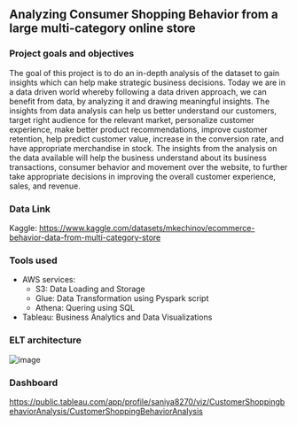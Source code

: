 ## Analyzing Consumer Shopping Behavior from a large multi-category online store

### Project goals and objectives

The goal of this project is to do an in-depth analysis of the dataset to gain insights which can help make strategic business decisions. Today we are in a data driven world whereby following a data driven approach, we can benefit from data, by analyzing it and drawing meaningful insights. The insights from data analysis can help us better understand our customers, target right audience for the relevant market, personalize customer experience, make better product recommendations, improve customer retention, help predict customer value, increase in the conversion rate, and have appropriate merchandise in stock. The insights from the analysis on the data available will help the business understand about its business transactions, consumer behavior and movement over the website, to further take appropriate decisions in improving the overall customer experience, sales, and revenue.


### Data Link

Kaggle: https://www.kaggle.com/datasets/mkechinov/ecommerce-behavior-data-from-multi-category-store

### Tools used

- AWS services:
  - S3: Data Loading and Storage
  - Glue: Data Transformation using Pyspark script
  - Athena: Quering using SQL
- Tableau: Business Analytics and Data Visualizations 


### ELT architecture

![image](https://github.com/27saniya/Customer-Shopping-Behavior-Analysis/assets/101293878/3804e2d6-885d-4363-8e98-4b6b5fa17ebc)

### Dashboard

https://public.tableau.com/app/profile/saniya8270/viz/CustomerShoppingbehaviorAnalysis/CustomerShoppingBehaviorAnalysis




